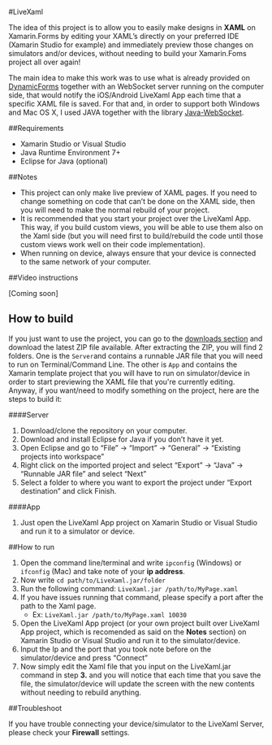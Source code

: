 #LiveXaml

The idea of this project is to allow you to easily make designs in **XAML** on Xamarin.Forms by editing your XAML’s directly on your preferred IDE (Xamarin Studio for example) and immediately preview those changes on simulators and/or devices, without needing to build your Xamarin.Foms project all over again!

The main idea to make this work was to use what is already provided on [DynamicForms](https://github.com/MobileEssentials/DynamicForms) together with an WebSocket server running on the computer side, that would notify the iOS/Android LiveXaml App each time that a specific XAML file is saved.
For that and, in order to support both Windows and Mac OS X, I used JAVA together with the library [Java-WebSocket](https://github.com/TooTallNate/Java-WebSocket).

##Requirements
* Xamarin Studio or Visual Studio
* Java Runtime Environment 7+
* Eclipse for Java (optional)

##Notes

* This project can only make live preview of XAML pages. If you need to change something on code that can’t be done on the XAML side, then you will need to make the normal rebuild of your project.
* It is recommended that you start your project over the LiveXaml App. This way, if you build custom views, you will be able to use them also on the Xaml side (but you will need first to build/rebuild the code until those custom views work well on their code implementation).
* When running on device, always ensure that your device is connected to the same network of your computer.

##Video instructions

[Coming soon]

## How to build

If you just want to use the project, you can go to the [downloads section](https://github.com/reyalpsirc/LiveXaml/releases) and download the latest ZIP file available. 
After extracting the ZIP, you will find 2 folders. One is the `Server`and contains a runnable JAR file that you will need to run on Terminal/Command Line. The other is `App` and contains the Xamarin template project that you will have to run on simulator/device in order to start previewing the XAML file that you're currently editing.
Anyway, if you want/need to modify something on the project, here are the steps to build it:

####Server
1. Download/clone the repository on your computer.
2. Download and install Eclipse for Java if you don’t have it yet.
3. Open Eclipse and go to “File” -> “Import” -> “General” -> “Existing projects into workspace”
4. Right click on the imported project and select “Export” -> “Java” -> “Runnable JAR file” and select “Next”
5. Select a folder to where you want to export the project under “Export destination” and click Finish.

####App

1. Just open the LiveXaml App project on Xamarin Studio or Visual Studio and run it to a simulator or device.

##How to run

1. Open the command line/terminal and write `ipconfig` (Windows) or `ifconfig` (Mac) and take note of your **ip address**.
2. Now write `cd path/to/LiveXaml.jar/folder`
3. Run the following command: `LiveXaml.jar /path/to/MyPage.xaml`
4. If you have issues running that command, please specify a port after the path to the Xaml page.
    * Ex: `LiveXaml.jar /path/to/MyPage.xaml 10030`
5. Open the LiveXaml App project (or your own project built over LiveXaml App project, which is recomended as said on the **Notes** section) on Xamarin Studio or Visual Studio and run it to the simulator/device.
6. Input the Ip and the port that you took note before on the simulator/device and press “Connect”
7. Now simply edit the Xaml file that you input on the LiveXaml.jar command in step **3.** and you will notice that each time that you save the file, the simulator/device will update the screen with the new contents without needing to rebuild anything.

##Troubleshoot

If you have trouble connecting your device/simulator to the LiveXaml Server, please check your **Firewall** settings.





